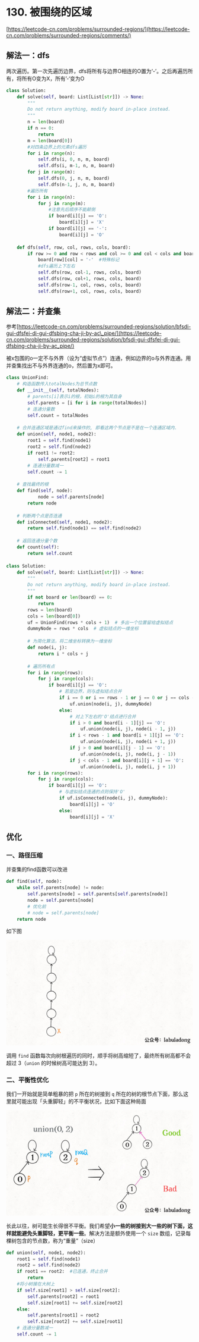 # 130. 被围绕的区域

[https://leetcode-cn.com/problems/surrounded-regions/](https://leetcode-cn.com/problems/surrounded-regions/comments/)

## 解法一：dfs

两次遍历。第一次先遍历边界，dfs将所有与边界O相连的O置为‘-’。之后再遍历所有，将所有O变为X，所有’-‘变为O

```python
class Solution:
    def solve(self, board: List[List[str]]) -> None:
        """
        Do not return anything, modify board in-place instead.
        """
        n = len(board)
        if n == 0:
            return
        m = len(board[0])
        #对四条边界上的元素dfs遍历
        for i in range(n):            
            self.dfs(i, 0, n, m, board)
            self.dfs(i, m-1, n, m, board)
        for j in range(m):
            self.dfs(0, j, n, m, board)
            self.dfs(n-1, j, n, m, board)
        #遍历所有
        for i in range(n):
            for j in range(m):
            	#注意先后顺序不能颠倒
                if board[i][j] == 'O':
                    board[i][j] = 'X'
                if board[i][j] == '-':
                    board[i][j] = 'O'
        
    def dfs(self, row, col, rows, cols, board):
        if row >= 0 and row < rows and col >= 0 and col < cols and board[row][col] == 'O':
            board[row][col] = '-'  #特殊标记
            #dfs遍历上下左右
            self.dfs(row, col-1, rows, cols, board)
            self.dfs(row, col+1, rows, cols, board)
            self.dfs(row-1, col, rows, cols, board)
            self.dfs(row+1, col, rows, cols, board)   
```

## 解法二：并查集

参考[https://leetcode-cn.com/problems/surrounded-regions/solution/bfsdi-gui-dfsfei-di-gui-dfsbing-cha-ji-by-ac\_pipe/](https://leetcode-cn.com/problems/surrounded-regions/solution/bfsdi-gui-dfsfei-di-gui-dfsbing-cha-ji-by-ac_pipe/)

被x包围的o一定不与外界（设为“虚拟节点”）连通，例如边界的o与外界连通。用并查集找出不与外界连通的o，然后置为x即可。

```python
class UnionFind:
    # 构造函数传入totalNodes为总节点数
    def __init__(self, totalNodes):
        # parents[i]表示i的根，初始i的根为其自身
        self.parents = [i for i in range(totalNodes)]
        # 连通分量数
        self.count = totalNodes

    # 合并连通区域是通过find来操作的, 即看这两个节点是不是在一个连通区域内.
    def union(self, node1, node2):
        root1 = self.find(node1)
        root2 = self.find(node2)
        if root1 != root2:
            self.parents[root2] = root1
        # 连通分量数减一
        self.count -= 1

    # 查找最终的根
    def find(self, node):
            node = self.parents[node]
        return node

    # 判断两个点是否连通
    def isConnected(self, node1, node2):
        return self.find(node1) == self.find(node2)

    # 返回连通分量个数
    def count(self):
        return self.count

class Solution:
    def solve(self, board: List[List[str]]) -> None:
        """
        Do not return anything, modify board in-place instead.
        """
        if not board or len(board) == 0:
            return
        rows = len(board)
        cols = len(board[0])
        uf = UnionFind(rows * cols + 1)  # 多出一个位置留给虚拟结点
        dummyNode = rows * cols  # 虚拟结点的一维坐标

        # 为简化算法，将二维坐标转换为一维坐标
        def node(i, j):
            return i * cols + j

        # 遍历所有点
        for i in range(rows):
            for j in range(cols):
                if board[i][j] == 'O':
                    # 若是边界，则与虚拟结点合并
                    if i == 0 or i == rows - 1 or j == 0 or j == cols - 1:
                        uf.union(node(i, j), dummyNode)
                    else:
                        # 对上下左右的'O'结点进行合并
                        if i > 0 and board[i - 1][j] == 'O':
                            uf.union(node(i, j), node(i - 1, j))
                        if i < rows - 1 and board[i + 1][j] == 'O':
                            uf.union(node(i, j), node(i + 1, j))
                        if j > 0 and board[i][j - 1] == 'O':
                            uf.union(node(i, j), node(i, j - 1))
                        if j < cols - 1 and board[i][j + 1] == 'O':
                            uf.union(node(i, j), node(i, j + 1))
        for i in range(rows):
            for j in range(cols):
                if board[i][j] == 'O':
                    # 与虚拟结点连通的点则保持'O'
                    if uf.isConnected(node(i, j), dummyNode):
                        board[i][j] = 'O'
                    else:
                        board[i][j] = 'X'
```

## 优化

### 一、路径压缩

并查集的find函数可以改进

```python
def find(self, node):
    while self.parents[node] != node:
        self.parents[node] = self.parents[self.parents[node]]
        node = self.parents[node]
        # 优化前
        # node = self.parents[node]
    return node
```

如下图

![](../images/130_1.gif)

调用 `find` 函数每次向树根遍历的同时，顺手将树高缩短了，最终所有树高都不会超过 3（`union` 的时候树高可能达到 3）。

### 二、平衡性优化

我们一开始就是简单粗暴的把 `p` 所在的树接到 `q` 所在的树的根节点下面，那么这里就可能出现「头重脚轻」的不平衡状况，比如下面这种局面

![](../images/130_2.jpg)

长此以往，树可能生长得很不平衡。我们希望**小一些的树接到大一些的树下面，这样就能避免头重脚轻，更平衡一些**。解决方法是额外使用一个 `size` 数组，记录每棵树包含的节点数，称为“重量”（size）

```python
def union(self, node1, node2):
    root1 = self.find(node1)
    root2 = self.find(node2)
    if root1 == root2:  #已连通，终止合并
        return
    #将小树接在大树上
    if self.size[root1] > self.size[root2]:
        self.parents[root2] = root1
        self.size[root1] += self.size[root2]
    else:
        self.parents[root1] = root2
        self.size[root2] += self.size[root1]
    # 连通分量数减一
    self.count -= 1
```

